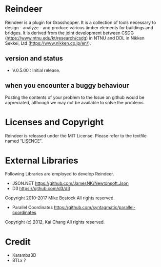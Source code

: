 # Reindeer

Reindeer is a plugin for Grasshopper. It is a collection of tools necessary to design - analyze - and produce various timber elements for buildings and bridges. It is derived from the joint development between CSDG (https://www.ntnu.edu/kt/research/csdg) in NTNU and DDL in Nikken Sekkei, Ltd (https://www.nikken.co.jp/en/).

## version and status

- V.0.5.00 : Initial release. 

## when you encounter a buggy behaviour

Posting the contents of your problem to the Issue on github would be appreciated, although we may not be available to solve the problems.

# Licenses and Copyright

Reindeer is released under the MIT License. Please refer to the textfile named "LISENCE".

# External Libraries

Following Libraries are employed to develop Reindeer.

- JSON.NET https://github.com/JamesNK/Newtonsoft.Json 
- D3 https://github.com/d3/d3

Copyright 2010-2017 Mike Bostock
All rights reserved.

- Parallel Coordinates https://github.com/syntagmatic/parallel-coordinates

Copyright (c) 2012, Kai Chang
All rights reserved.

# Credit

- Karamba3D
- BTLx ?
